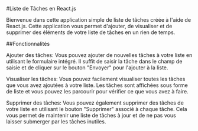 #Liste de Tâches en React.js

Bienvenue dans cette application simple de liste de tâches créée à l'aide de React.js. Cette application vous permet d'ajouter, de visualiser et de supprimer des éléments de votre liste de tâches en un rien de temps.

##Fonctionnalités

Ajouter des tâches: Vous pouvez ajouter de nouvelles tâches à votre liste en utilisant le formulaire intégré. Il suffit de saisir la tâche dans le champ de saisie et de cliquer sur le bouton "Envoyer" pour l'ajouter à la liste.

Visualiser les tâches: Vous pouvez facilement visualiser toutes les tâches que vous avez ajoutées à votre liste. Les tâches sont affichées sous forme de liste et vous pouvez les parcourir pour vérifier ce que vous avez à faire.

Supprimer des tâches: Vous pouvez également supprimer des tâches de votre liste en utilisant le bouton "Supprimer" associé à chaque tâche. Cela vous permet de maintenir une liste de tâches à jour et de ne pas vous laisser submerger par les tâches inutiles.
